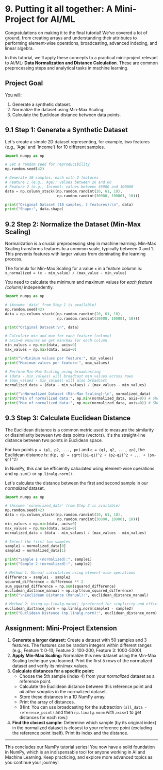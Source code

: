 # 9. Putting it all together: A Mini-Project for AI/ML

Congratulations on making it to the final tutorial! We've covered a lot of ground, from creating arrays and understanding their attributes to performing element-wise operations, broadcasting, advanced indexing, and linear algebra.

In this tutorial, we'll apply these concepts to a practical mini-project relevant to AI/ML: **Data Normalization and Distance Calculation**. These are common preprocessing steps and analytical tasks in machine learning.

## Project Goal

You will:
1.  Generate a synthetic dataset.
2.  Normalize the dataset using Min-Max Scaling.
3.  Calculate the Euclidean distance between data points.

## 9.1 Step 1: Generate a Synthetic Dataset

Let's create a simple 2D dataset representing, for example, two features (e.g., 'Age' and 'Income') for 10 different samples.

```python
import numpy as np

# Set a random seed for reproducibility
np.random.seed(42)

# Generate 10 samples, each with 2 features
# Feature 1 (e.g., Age): values between 20 and 60
# Feature 2 (e.g., Income): values between 30000 and 100000
data = np.column_stack((np.random.randint(20, 61, 10),
                        np.random.randint(30000, 100001, 10)))

print("Original Dataset (10 samples, 2 features):\n", data)
print("Shape:", data.shape)
```

## 9.2 Step 2: Normalize the Dataset (Min-Max Scaling)

Normalization is a crucial preprocessing step in machine learning. Min-Max Scaling transforms features to a common scale, typically between 0 and 1. This prevents features with larger values from dominating the learning process.

The formula for Min-Max Scaling for a value `x` in a feature column is:
`x_normalized = (x - min_value) / (max_value - min_value)`

You need to calculate the minimum and maximum values for *each feature (column)* independently.

```python
import numpy as np

# (Assume 'data' from Step 1 is available)
np.random.seed(42)
data = np.column_stack((np.random.randint(20, 61, 10),
                        np.random.randint(30000, 100001, 10)))

print("Original Dataset:\n", data)

# Calculate min and max for each feature (column)
# axis=0 ensures we get min/max for each column
min_values = np.min(data, axis=0)
max_values = np.max(data, axis=0)

print("\nMinimum values per feature:", min_values)
print("Maximum values per feature:", max_values)

# Perform Min-Max Scaling using broadcasting
# (data - min_values) will broadcast min_values across rows
# (max_values - min_values) will also broadcast
normalized_data = (data - min_values) / (max_values - min_values)

print("\nNormalized Dataset (Min-Max Scaling):\n", normalized_data)
print("Min of normalized data:", np.min(normalized_data, axis=0)) # Should be close to 0
print("Max of normalized data:", np.max(normalized_data, axis=0)) # Should be close to 1
```

## 9.3 Step 3: Calculate Euclidean Distance

The Euclidean distance is a common metric used to measure the similarity or dissimilarity between two data points (vectors). It's the straight-line distance between two points in Euclidean space.

For two points `p = (p1, p2, ..., pn)` and `q = (q1, q2, ..., qn)`, the Euclidean distance is:
`d(p, q) = sqrt((p1-q1)^2 + (p2-q2)^2 + ... + (pn-qn)^2)`

In NumPy, this can be efficiently calculated using element-wise operations and `np.sum()` or `np.linalg.norm()`.

Let's calculate the distance between the first and second sample in our *normalized* dataset.

```python
import numpy as np

# (Assume 'normalized_data' from Step 2 is available)
np.random.seed(42)
data = np.column_stack((np.random.randint(20, 61, 10),
                        np.random.randint(30000, 100001, 10)))
min_values = np.min(data, axis=0)
max_values = np.max(data, axis=0)
normalized_data = (data - min_values) / (max_values - min_values)

# Select the first two samples
sample1 = normalized_data[0]
sample2 = normalized_data[1]

print("Sample 1 (normalized):", sample1)
print("Sample 2 (normalized):", sample2)

# Method 1: Manual calculation using element-wise operations
difference = sample1 - sample2
squared_difference = difference ** 2
sum_squared_difference = np.sum(squared_difference)
euclidean_distance_manual = np.sqrt(sum_squared_difference)
print("\nEuclidean Distance (Manual):", euclidean_distance_manual)

# Method 2: Using np.linalg.norm() (preferred for simplicity and efficiency)
euclidean_distance_norm = np.linalg.norm(sample1 - sample2)
print("Euclidean Distance (np.linalg.norm):", euclidean_distance_norm)
```

## Assignment: Mini-Project Extension

1.  **Generate a larger dataset:** Create a dataset with 50 samples and 3 features. The features can be random integers within different ranges (e.g., Feature 1: 0-10, Feature 2: 100-200, Feature 3: 1000-5000).
2.  **Apply Min-Max Scaling:** Normalize this new dataset using the Min-Max Scaling technique you learned. Print the first 5 rows of the normalized dataset and verify its min/max values.
3.  **Calculate distances for a specific point:**
    *   Choose the 5th sample (index 4) from your *normalized* dataset as a reference point.
    *   Calculate the Euclidean distance between this reference point and *all other samples* in the normalized dataset.
    *   Store these distances in a 1D NumPy array.
    *   Print the array of distances.
    *   (Hint: You can use broadcasting for the subtraction `(all_data - reference_point)` and then `np.linalg.norm` with `axis=1` to get distances for each row.)
4.  **Find the closest sample:** Determine which sample (by its original index) in the normalized dataset is closest to your reference point (excluding the reference point itself). Print its index and the distance.

---

This concludes our NumPy tutorial series! You now have a solid foundation in NumPy, which is an indispensable tool for anyone working in AI and Machine Learning. Keep practicing, and explore more advanced topics as you continue your journey!
